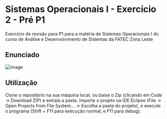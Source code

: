 # Sistemas Operacionais I - Exercício 2 - Pré P1

Exercício de revisão para P1 para a matéria de Sistemas Operacionais I do curso de Análise e Desenvolvimento de Sistemas da FATEC Zona Leste

## Enunciado

![image](https://github.com/Matheus-Marti1/so1-exercicio-02-pre-p1/assets/30555147/adf5f394-75b5-436d-99eb-9fbdec0dd3bf)

## Utilização

Clone o repositório na sua máquina local, ou baixe o Zip (clicando em Code -> Download ZIP) e extraia a pasta. Importe o projeto na IDE Eclipse (File -> Open Projects from File System... -> Escolha a pasta do projeto), e execute o programa (Shift + F11 para execução normal, e F11 para debug).

